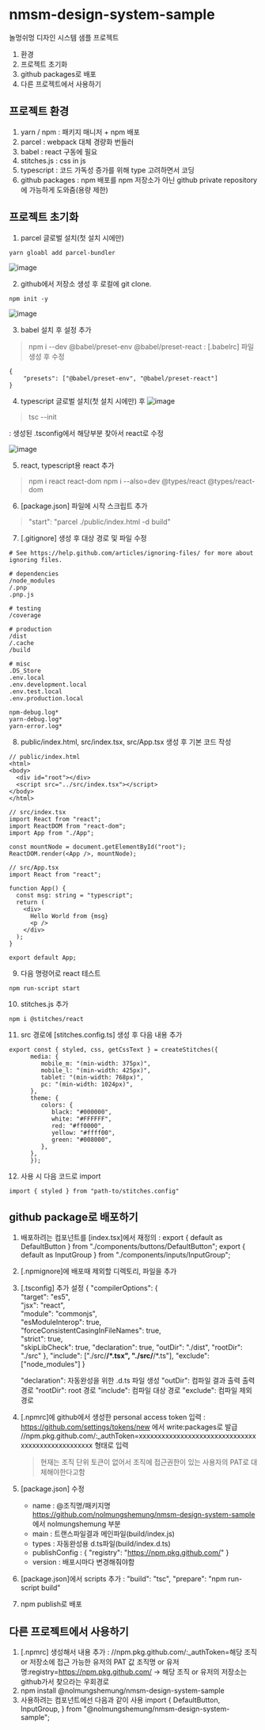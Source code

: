 # nmsm-design-system-sample
놀멍쉬멍 디자인 시스템 샘플 프로젝트
1. 환경
2. 프로젝트 초기화
3. github packages로 배포
4. 다른 프로젝트에서 사용하기

## 프로젝트 환경
1. yarn / npm : 패키지 매니저 + npm 배포
2. parcel : webpack 대체 경량화 번들러
3. babel : react 구동에 필요
4. stitches.js : css in js
5. typescript : 코드 가독성 증가를 위해 type 고려하면서 코딩
6. github packages : npm 배포를 npm 저장소가 아닌 github private repository에 가능하게 도와줌(용량 제한)

## 프로젝트 초기화
1. parcel 글로벌 설치(첫 설치 시에만)
```
yarn gloabl add parcel-bundler
```
![image](https://user-images.githubusercontent.com/39260956/139527879-fa961743-3528-4595-a3e2-17ce4841310c.png)

2. github에서 저장소 생성 후 로컬에 git clone. 

```
npm init -y
```

![image](https://user-images.githubusercontent.com/39260956/139527973-b876fdab-0ded-4600-98aa-a7462d96cb4d.png)

3. babel 설치 후 설정 추가
> npm i --dev @babel/preset-env @babel/preset-react
: [.babelrc] 파일 생성 후 수정

```
{
    "presets": ["@babel/preset-env", "@babel/preset-react"]
}
```

4. typescript 글로벌 설치(첫 설치 시에만) 후 
![image](https://user-images.githubusercontent.com/39260956/139528051-391439a7-0b1b-4b9b-9af5-9a41e7b377dd.png)

> tsc --init

: 생성된 .tsconfig에서 해당부분 찾아서 react로 수정

![image](https://user-images.githubusercontent.com/39260956/139528084-b84ae84a-6646-49a4-aac4-96c5a507fdb5.png)

5. react, typescript용 react 추가
> npm i react react-dom
> npm i --also=dev @types/react @types/react-dom

6. [package.json] 파일에 시작 스크립트 추가
>  "start": "parcel ./public/index.html -d build"

7. [.gitignore] 생성 후 대상 경로 및 파일 수정
```
# See https://help.github.com/articles/ignoring-files/ for more about ignoring files.

# dependencies
/node_modules
/.pnp
.pnp.js

# testing
/coverage

# production
/dist
/.cache
/build

# misc
.DS_Store
.env.local
.env.development.local
.env.test.local
.env.production.local

npm-debug.log*
yarn-debug.log*
yarn-error.log*
```

8. public/index.html, src/index.tsx, src/App.tsx 생성 후 기본 코드 작성
```
// public/index.html
<html>
<body>
  <div id="root"></div>
  <script src="../src/index.tsx"></script>
</body>
</html>
```

```
// src/index.tsx
import React from "react";
import ReactDOM from "react-dom";
import App from "./App";

const mountNode = document.getElementById("root");
ReactDOM.render(<App />, mountNode);
```

```
// src/App.tsx
import React from "react";

function App() {
  const msg: string = "typescript";
  return (
    <div>
      Hello World from {msg}
      <p />
    </div>
  );
}

export default App;
```

9. 다음 명령어로 react 테스트
```
npm run-script start
```

10. stitches.js 추가
```
npm i @stitches/react
```

11. src 경로에 [stitches.config.ts] 생성 후 다음 내용 추가
```
export const { styled, css, getCssText } = createStitches({
      media: {
         mobile_m: "(min-width: 375px)",
         mobile_l: "(min-width: 425px)",
         tablet: "(min-width: 768px)",
         pc: "(min-width: 1024px)",
      },
      theme: {
         colors: {
            black: "#000000",
            white: "#FFFFFF",
            red: "#ff0000",
            yellow: "#ffff00",
            green: "#008000",
         },
      },
      });
```

12. 사용 시 다음 코드로 import
```
import { styled } from "path-to/stitches.config"
```

## github package로 배포하기
1. 배포하려는 컴포넌트를 [index.tsx]에서 재정의
   : export { default as DefaultButton } from "./components/buttons/DefaultButton";
     export { default as InputGroup } from "./components/inputs/InputGroup";
2. [.npmignore]에 배포때 제외할 디렉토리, 파일을 추가
3. [.tsconfig] 추가 설정
    {
  "compilerOptions": {  
    "target": "es5",  
    "jsx": "react",  
    "module": "commonjs",    
    "esModuleInterop": true,     
    "forceConsistentCasingInFileNames": true,         
    "strict": true,  
    "skipLibCheck": true,
    "declaration": true,
    "outDir": "./dist",
    "rootDir": "./src"
  },
  "include": ["./src/**/*.tsx", "./src/**/*.ts"],
  "exclude": ["node_modules"]
   }

   "declaration": 자동완성을 위한 .d.ts 파일 생성
   "outDir": 컴파일 결과 출력 출력 경로
   "rootDir": root 경로
   "include": 컴파일 대상 경로
   "exclude": 컴파일 제외 경로

3. [.npmrc]에 github에서 생성한 personal access token 입력
   : https://github.com/settings/tokens/new 에서 write:packages로 발급
   //npm.pkg.github.com/:_authToken=xxxxxxxxxxxxxxxxxxxxxxxxxxxxxxxxxxxxxxxxxxxxxxxxxx 형태로 입력
   > 현재는 조직 단위 토큰이 없어서 조직에 접근권한이 있는 사용자의 PAT로 대체해야한다고함
4. [package.json] 수정
   - name : @조직명/패키지명 https://github.com/nolmungshemung/nmsm-design-system-sample 에서 nolmungshemung 부분
   - main : 트랜스파일결과 메인파일(build/index.js)
   - types : 자동완성용 d.ts파일(build/index.d.ts)
   - publishConfig : {
         "registry": "https://npm.pkg.github.com/"
      }
   - version : 배포시마다 변경해줘야함
5. [package.json]에서 scripts 추가
   : "build": "tsc",
     "prepare": "npm run-script build"
6. npm publish로 배포

## 다른 프로젝트에서 사용하기
1. [.npmrc] 생성해서 내용 추가
   : //npm.pkg.github.com/:_authToken=해당 조직 or 저장소에 접근 가능한 유저의 PAT 값
   조직명 or 유저명:registry=https://npm.pkg.github.com/
   -> 해당 조직 or 유저의 저장소는 github가서 찾으라는 우회경로 
2. npm install @nolmungshemung/nmsm-design-system-sample
3. 사용하려는 컴포넌트에선 다음과 같이 사용
   import {
  DefaultButton,
  InputGroup,
} from "@nolmungshemung/nmsm-design-system-sample";
